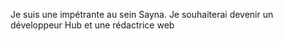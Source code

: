 Je suis une impétrante au sein Sayna. Je souhaiterai devenir un développeur Hub et une rédactrice web 
